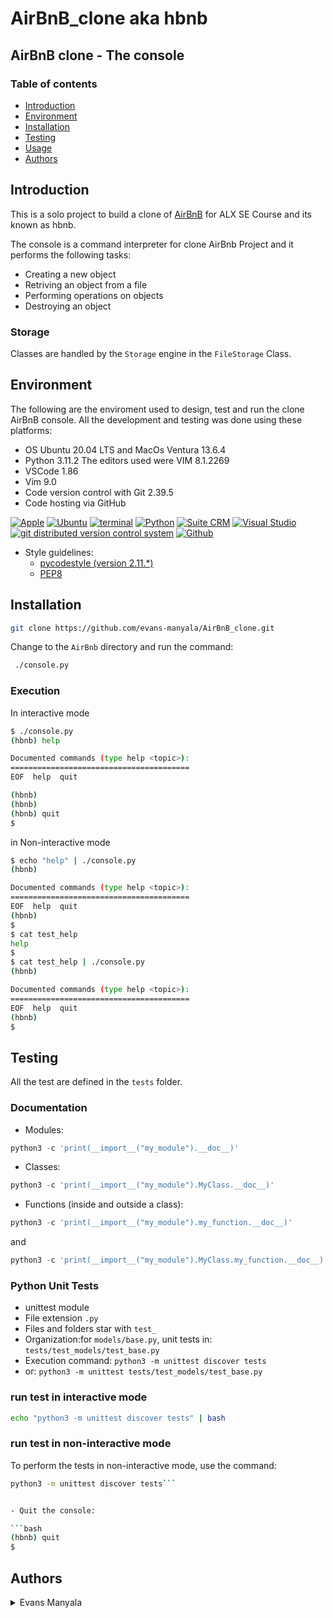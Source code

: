 # AirBnB_clone aka hbnb

## AirBnB clone - The console

### Table of contents

- [Introduction](#Introduction)
- [Environment](#Environment)
- [Installation](#Installation)
- [Testing](#Testing)
- [Usage](#Usage)
- [Authors](#Authors)

## Introduction

This is a solo project to build a clone of [AirBnB](https://www.airbnb.com) for ALX SE Course and its known as hbnb.

The console is a command interpreter for clone AirBnb Project and it performs the following tasks:

- Creating a new object
- Retriving an object from a file
- Performing operations on objects
- Destroying an object

### Storage

Classes are handled by the `Storage` engine in the `FileStorage` Class.

## Environment

The following are the enviroment used to design, test and run the clone AirBnB console. All the development and testing was done using these platforms:

- OS Ubuntu 20.04 LTS and MacOs Ventura 13.6.4
- Python 3.11.2 The editors used were VIM 8.1.2269
- VSCode 1.86
- Vim 9.0
- Code version control with Git 2.39.5
- Code hosting via GitHub

<a href="https://www.apple.com/macos/sonoma/" target="_blank"> <img height="" src="https://img.shields.io/badge/mac%20os-000000?style=for-the-badge&logo=apple&logoColor=white" alt="Apple"></a> <a href="https://ubuntu.com/" target="_blank"> <img height="" src="https://img.shields.io/static/v1?label=&message=Ubuntu&color=E95420&logo=Ubuntu&logoColor=E95420&labelColor=2F333A" alt="Ubuntu"></a><!-- bash --> <a href="https://www.gnu.org/software/bash/" target="_blank"> <img height="" src="https://img.shields.io/static/v1?label=&message=GNU%20Bash&color=4EAA25&logo=GNU%20Bash&logoColor=4EAA25&labelColor=2F333A" alt="terminal"></a> <!-- python--> <a href="https://www.python.org" target="_blank"> <img height="" src="https://img.shields.io/static/v1?label=&message=Python&color=FFD43B&logo=python&logoColor=3776AB&labelColor=2F333A" alt="Python"></a> </a> <!-- vim --> <a href="https://www.vim.org/" target="_blank"> <img height="" src="https://img.shields.io/static/v1?label=&message=Vim&color=019733&logo=Vim&logoColor=019733&labelColor=2F333A" alt="Suite CRM"></a> <!-- vs code --> <a href="https://code.visualstudio.com/" target="_blank"> <img height="" src="https://img.shields.io/static/v1?label=&message=Visual%20Studio%20Code&color=5C2D91&logo=Visual%20Studio%20Code&logoColor=5C2D91&labelColor=2F333A" alt="Visual Studio"></a> </a><!-- git --> <a href="https://git-scm.com/" target="_blank"> <img height="" src="https://img.shields.io/static/v1?label=&message=Git&color=F05032&logo=Git&logoColor=F05032&labelColor=2F333A" alt="git distributed version control system"></a> <!-- github --> <a href="https://github.com" target="_blank"> <img height="" src="https://img.shields.io/static/v1?label=&message=GitHub&color=181717&logo=GitHub&logoColor=f2f2f2&labelColor=2F333A" alt="Github"></a>

 <!-- Style guidelines -->

- Style guidelines:
  - [pycodestyle (version 2.11.\*)](https://pypi.org/project/pycodestyle/)
  - [PEP8](https://pep8.org/)

## Installation

```bash
git clone https://github.com/evans-manyala/AirBnB_clone.git
```

Change to the `AirBnb` directory and run the command:

```bash
 ./console.py
```

### Execution

In interactive mode

```bash
$ ./console.py
(hbnb) help

Documented commands (type help <topic>):
========================================
EOF  help  quit

(hbnb)
(hbnb)
(hbnb) quit
$
```

in Non-interactive mode

```bash
$ echo "help" | ./console.py
(hbnb)

Documented commands (type help <topic>):
========================================
EOF  help  quit
(hbnb)
$
$ cat test_help
help
$
$ cat test_help | ./console.py
(hbnb)

Documented commands (type help <topic>):
========================================
EOF  help  quit
(hbnb)
$
```

## Testing

All the test are defined in the `tests` folder.

### Documentation

- Modules:

```python
python3 -c 'print(__import__("my_module").__doc__)'
```

- Classes:

```python
python3 -c 'print(__import__("my_module").MyClass.__doc__)'
```

- Functions (inside and outside a class):

```python
python3 -c 'print(__import__("my_module").my_function.__doc__)'
```

and

```python
python3 -c 'print(__import__("my_module").MyClass.my_function.__doc__)'
```

### Python Unit Tests

- unittest module
- File extension `.py`
- Files and folders star with `test_`
- Organization:for `models/base.py`, unit tests in: `tests/test_models/test_base.py`
- Execution command: `python3 -m unittest discover tests`
- or: `python3 -m unittest tests/test_models/test_base.py`

### run test in interactive mode

```bash
echo "python3 -m unittest discover tests" | bash
```

### run test in non-interactive mode

To perform the tests in non-interactive mode, use the command:

````bash
python3 -m unittest discover tests```


- Quit the console:

```bash
(hbnb) quit
$
````

## Authors

<details>
    <summary>Evans Manyala</summary>
    <ul>
    <li><a href="https://www.github.com/evans-Manyala">Github</a></li>
    <li><a href="https://www.twitter.com/evans_manyala">Twitter</a></li>
    <li><a href="mailto:imagineitke@gmail.com">e-mail</a></li>
    </ul>
</details>
